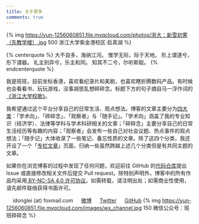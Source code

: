 ```yaml
---
title: 关于更多
comments: true
---
```


{% img https://yun-1256060851.file.myqcloud.com/photos/浙大：新雪初霁（东教学楼）.jpg 500 浙江大学紫金港校区·启真湖 %}

{% centerquote %}
大不自多，海纳江河。
惟学无际，际于天地。
形上谓道兮，形下谓器。
礼主别异兮，乐主和同。
知其不二兮，尔听斯聪。
{% endcenterquote %}

我是班班，目前坐标香港，喜欢看纪录片和美剧，也喜欢瞎折腾数码产品。有时候也会看看书、玩玩游戏，没事胡思乱想碎碎念。标题下方的句子摘自马一浮作词的[《浙江大学校歌》](https://music.163.com/#/song?id=480235092)。

我希望通过这个平台分享自己的日常生活、观点想法。博客的文章主要分为[四大类](/overview/)：「学术向」、「碎碎念」、「观察者」与「随手记」。「学术向」涵盖了我的专业知识（经济学）、法律等学科与学术科研相关的文章；「碎碎念」主要分享自己的日常生活经历等有趣的内容；「观察者」会发布一些自己对社会议题、热点事件的观点想法；「随手记」大体收录了一些笔记、备忘性质的文章。除了这四个分类，我还开设了一个「[专栏文章](/overview/series/)」页面，归纳一些虽然跨越上述几个分类但是有共同主题的文章。

如果你在浏览博客的过程中发现了任何问题，欢迎前往 GitHub 的[代码仓库](https://github.com/lei2rock/blog)提出 Issue 或直接修改相关文件后提交 Pull request。除特别声明外，博客中的所有作品均采用[<i class="fa fa-fw fa-creative-commons"></i> BY-NC-SA 4.0 许可协议](https://creativecommons.org/licenses/by-nc-sa/4.0/deed.zh)。如需转载，请注明出处；如需商业性使用，请先邮件联络获得书面许可。

　<i class="fa fa-fw fa-envelope"></i> idonglei (at) foxmail.com
　<i class="fa fa-fw fa-weibo"></i> [微博](https://weibo.com/1156774800)
　<i class="fa fa-fw fa-twitter"></i> [Twitter](https://twitter.com/lei2rock)
　<i class="fa fa-fw fa-github"></i> [GitHub](https://github.com/lei2rock)
{% img https://yun-1256060851.file.myqcloud.com/images/wx_channel.jpg 150 微信公众号：班班碎碎念 %}
